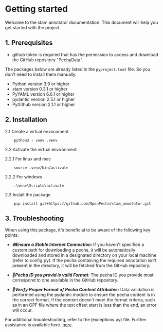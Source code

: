 # Getting started

Welcome to the stam annotator documentation. This document will help you get started
with the project.

## 1. Prerequisites

- github token is required that has the permission to access and download the
GitHub repository "PechaData".

The packages below are already listed in the `pyproject.toml` file. So you don't
need to install them manually.


- Python version 3.9 or higher
- stam version 0.3.1 or higher
- PyYAML version 6.0.1 or higher
- pydantic version 2.5.1 or higher
- PyGithub version 2.1.1 or higher


## 2. Installation

2.1 Create a virtual environment.

        python3 - venv .venv

2.2 Activate the virtual environment.

2.2.1 For linux and mac

        source .venv/bin/activate

2.2.2 For windows

        .\venv\Scripts\activate


2.3  Install the package

        pip install git+https://github.com/OpenPecha/stam_annotator.git



## 3. Troubleshooting

When using this package, it's beneficial to be aware of the following key points:


- ***🌐Ensure a Stable Internet Connection:*** If you haven't specified a custom path for
downloading a pecha, it will be automatically downloaded and stored in a designated
directory on your local machine (refer to config.py). If the pecha containing the
required annotation isn't present in the directory, it will be fetched from the GitHub
 repository.

- ***📁Pecha ID you provid is valid Format:*** The pecha ID you provide must correspond
to one available in the GitHub repository.

- ***📁Verify Proper Format of Pecha Content Attributes:*** Data validation is performed
using the pydantic module to ensure the pecha content is in the correct format. If the
 content doesn't meet the format criteria, such as in an OPF file where the text offset
  start is less than the end, an error will occur.

For additional troubleshooting, refer to the (exceptions.py) file.
Further assistance is available here. [here](help.md).
